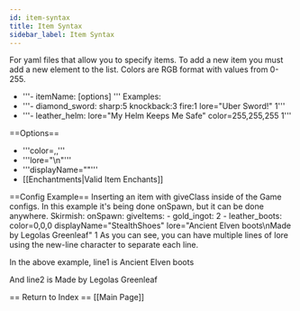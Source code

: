 ```yaml
---
id: item-syntax
title: Item Syntax
sidebar_label: Item Syntax
---
```


For yaml files that allow you to specify items. To add a new item you must add a new element to the list. Colors are RGB format with values from 0-255.
* '''- itemName: [options] <quantity>'''
Examples:
* '''- diamond_sword: sharp:5 knockback:3 fire:1 lore="Uber Sword!" 1'''
* '''- leather_helm: lore="My Helm Keeps Me Safe" color=255,255,255 1'''

==Options==
* '''color=<red>,<green>,<blue>'''
* '''lore="<line1>\n<line2>"'''
* '''displayName="<string>"'''
* [[Enchantments|Valid Item Enchants]]

==Config Example==
Inserting an item with giveClass inside of the Game configs. In this example it's being done onSpawn, but it can be done anywhere.
<source lang="csharp">
Skirmish:
    onSpawn:
        giveItems:
        - gold_ingot: 2
        - leather_boots: color=0,0,0 displayName="StealthShoes" lore="Ancient Elven boots\nMade by Legolas Greenleaf" 1
</source>
As you can see, you can have multiple lines of lore using the new-line character to separate each line.

In the above example, line1 is
<source>
Ancient Elven boots
</source>

And line2 is
<source>
Made by Legolas Greenleaf
</source>

== Return to Index ==
[[Main Page]]
